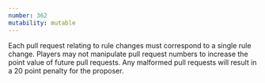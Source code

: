 ```yaml
---
number: 362
mutability: mutable
---
```


Each pull request relating to rule changes must correspond to a single rule change.
Players may not manipulate pull request numbers to increase the point value of future pull requests.
Any malformed pull requests will result in a 20 point penalty for the proposer.
